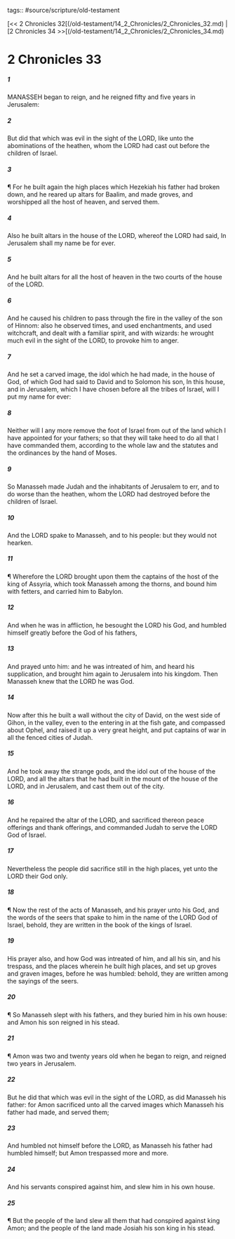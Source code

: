 tags:: #source/scripture/old-testament

[<< 2 Chronicles 32[(/old-testament/14_2_Chronicles/2_Chronicles_32.md) | [2 Chronicles 34 >>[(/old-testament/14_2_Chronicles/2_Chronicles_34.md)

# 2 Chronicles 33

##### 1

MANASSEH began to reign, and he reigned fifty and five years in Jerusalem:

##### 2

But did that which was evil in the sight of the LORD, like unto the abominations of the heathen, whom the LORD had cast out before the children of Israel.

##### 3

¶ For he built again the high places which Hezekiah his father had broken down, and he reared up altars for Baalim, and made groves, and worshipped all the host of heaven, and served them.

##### 4

Also he built altars in the house of the LORD, whereof the LORD had said, In Jerusalem shall my name be for ever.

##### 5

And he built altars for all the host of heaven in the two courts of the house of the LORD.

##### 6

And he caused his children to pass through the fire in the valley of the son of Hinnom: also he observed times, and used enchantments, and used witchcraft, and dealt with a familiar spirit, and with wizards: he wrought much evil in the sight of the LORD, to provoke him to anger.

##### 7

And he set a carved image, the idol which he had made, in the house of God, of which God had said to David and to Solomon his son, In this house, and in Jerusalem, which I have chosen before all the tribes of Israel, will I put my name for ever:

##### 8

Neither will I any more remove the foot of Israel from out of the land which I have appointed for your fathers; so that they will take heed to do all that I have commanded them, according to the whole law and the statutes and the ordinances by the hand of Moses.

##### 9

So Manasseh made Judah and the inhabitants of Jerusalem to err, and to do worse than the heathen, whom the LORD had destroyed before the children of Israel.

##### 10

And the LORD spake to Manasseh, and to his people: but they would not hearken.

##### 11

¶ Wherefore the LORD brought upon them the captains of the host of the king of Assyria, which took Manasseh among the thorns, and bound him with fetters, and carried him to Babylon.

##### 12

And when he was in affliction, he besought the LORD his God, and humbled himself greatly before the God of his fathers,

##### 13

And prayed unto him: and he was intreated of him, and heard his supplication, and brought him again to Jerusalem into his kingdom. Then Manasseh knew that the LORD he was God.

##### 14

Now after this he built a wall without the city of David, on the west side of Gihon, in the valley, even to the entering in at the fish gate, and compassed about Ophel, and raised it up a very great height, and put captains of war in all the fenced cities of Judah.

##### 15

And he took away the strange gods, and the idol out of the house of the LORD, and all the altars that he had built in the mount of the house of the LORD, and in Jerusalem, and cast them out of the city.

##### 16

And he repaired the altar of the LORD, and sacrificed thereon peace offerings and thank offerings, and commanded Judah to serve the LORD God of Israel.

##### 17

Nevertheless the people did sacrifice still in the high places, yet unto the LORD their God only.

##### 18

¶ Now the rest of the acts of Manasseh, and his prayer unto his God, and the words of the seers that spake to him in the name of the LORD God of Israel, behold, they are written in the book of the kings of Israel.

##### 19

His prayer also, and how God was intreated of him, and all his sin, and his trespass, and the places wherein he built high places, and set up groves and graven images, before he was humbled: behold, they are written among the sayings of the seers.

##### 20

¶ So Manasseh slept with his fathers, and they buried him in his own house: and Amon his son reigned in his stead.

##### 21

¶ Amon was two and twenty years old when he began to reign, and reigned two years in Jerusalem.

##### 22

But he did that which was evil in the sight of the LORD, as did Manasseh his father: for Amon sacrificed unto all the carved images which Manasseh his father had made, and served them;

##### 23

And humbled not himself before the LORD, as Manasseh his father had humbled himself; but Amon trespassed more and more.

##### 24

And his servants conspired against him, and slew him in his own house.

##### 25

¶ But the people of the land slew all them that had conspired against king Amon; and the people of the land made Josiah his son king in his stead.
